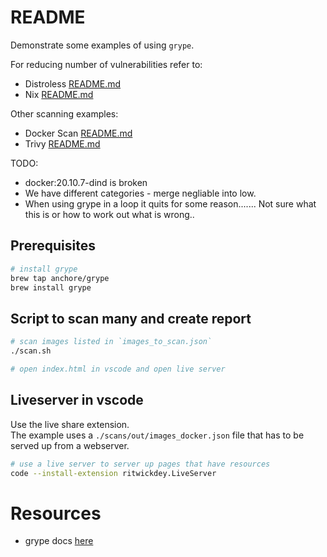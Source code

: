 # README
Demonstrate some examples of using `grype`.

For reducing number of vulnerabilities refer to:
* Distroless [README.md](../28_distroless/README.md)  
* Nix [README.md](https://github.com/chrisguest75/nix-examples/blob/master/README.md)  

Other scanning examples:
* Docker Scan [README.md](../45_docker_scan_process_mongo/README.md)  
* Trivy [README.md](../48_trivy/README.md)  

TODO:
* docker:20.10.7-dind is broken
* We have different categories - merge negliable into low.
* When using grype in a loop it quits for some reason....... Not sure what this is or how to work out what is wrong..

## Prerequisites
```sh
# install grype
brew tap anchore/grype
brew install grype
```

## Script to scan many and create report
```sh
# scan images listed in `images_to_scan.json`
./scan.sh

# open index.html in vscode and open live server
```

## Liveserver in vscode
Use the live share extension.  
The example uses a `./scans/out/images_docker.json` file that has to be served up from a webserver.

```sh 
# use a live server to server up pages that have resources
code --install-extension ritwickdey.LiveServer
```

# Resources 
* grype docs [here](https://github.com/anchore/grype)  